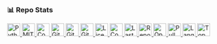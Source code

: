 ### 📊 **Repo Stats**  

<!--  
[![Python](https://img.shields.io/badge/Python-3.8+-blue?logo=python)](https://www.python.org/)  
[![License](https://img.shields.io/badge/License-MIT-green)](LICENSE)  
[![Contributors](https://img.shields.io/badge/Contributors-Welcome-yellow)](CONTRIBUTING.md)  
[![GitHub Workflow](https://img.shields.io/badge/Git-Commit,Pull_Request-purple?logo=github)](https://github.com/iamAntimPal/Python-Programs)  
[![GitHub Stars](https://img.shields.io/github/stars/iamAntimPal/Python-Programs?style=social)](https://github.com/iamAntimPal/Python-Programs)  
[![GitHub Forks](https://img.shields.io/github/forks/iamAntimPal/Python-Programs?style=social)](https://github.com/iamAntimPal/Python-Programs)  
[![License](https://img.shields.io/github/license/iamAntimPal/Python-Programs?color=green)](https://github.com/iamAntimPal/Python-Programs/blob/main/LICENSE)  
[![Contributors](https://img.shields.io/github/contributors/iamAntimPal/Python-Programs)](https://github.com/iamAntimPal/Python-Programs/graphs/contributors)  
[![Last Commit](https://img.shields.io/github/last-commit/iamAntimPal/Python-Programs?color=orange)](https://github.com/iamAntimPal/Python-Programs/commits/main)  
[![Repo Size](https://img.shields.io/github/repo-size/iamAntimPal/Python-Programs?color=yellow)](https://github.com/iamAntimPal/Python-Programs)  

[![GitHub Issues](https://img.shields.io/github/issues/iamAntimPal/Python-Programs?color=red)](https://github.com/iamAntimPal/Python-Programs/issues)  
[![Pull Requests](https://img.shields.io/github/issues-pr/iamAntimPal/Python-Programs?color=blueviolet)](https://github.com/iamAntimPal/Python-Programs/pulls)  

---

### 🔍 **Languages**  
![GitHub Language Count](https://img.shields.io/github/languages/count/iamAntimPal/Python-Programs)  
![Top Language](https://img.shields.io/github/languages/top/iamAntimPal/Python-Programs?color=blue)   -->



<!-- This is bedge in html but basic-->
<!-- Project Metadata -->

<a href="https://www.python.org/">
  <img height="30" src="https://img.shields.io/badge/Python-3.8+-blue?logo=python" alt="Python 3.8+" title="Python Version">
</a>

<a href="LICENSE">
  <img height="30" src="https://img.shields.io/badge/License-MIT-green" alt="MIT License" title="License: MIT">
</a>

<a href="CONTRIBUTING.md">
  <img height="30" src="https://img.shields.io/badge/Contributors-Welcome-yellow" alt="Contributors Welcome" title="Contribute to this project">
</a>

<a href="https://github.com/iamAntimPal/Python-Programs">
  <img height="30" src="https://img.shields.io/badge/Git-Commit,Pull_Request-purple?logo=github" alt="Git Workflow" title="Commit & Pull Request Guidelines">
</a>

<!-- Social Metrics -->
<a href="https://github.com/iamAntimPal/Python-Programs/stargazers">
  <img height="30" src="https://img.shields.io/github/stars/iamAntimPal/Python-Programs?style=social" alt="GitHub Stars" title="Star on GitHub">
</a>

<a href="https://github.com/iamAntimPal/Python-Programs/network/members">
  <img height="30" src="https://img.shields.io/github/forks/iamAntimPal/Python-Programs?style=social" alt="GitHub Forks" title="Fork this repository">
</a>

<!-- Project Statistics -->
<a href="https://github.com/iamAntimPal/Python-Programs/blob/main/LICENSE">
  <img height="30" src="https://img.shields.io/github/license/iamAntimPal/Python-Programs?color=green" alt="License" title="View License">
</a>

<a href="https://github.com/iamAntimPal/Python-Programs/graphs/contributors">
  <img height="30" src="https://img.shields.io/github/contributors/iamAntimPal/Python-Programs" alt="Contributors" title="View Contributors">
</a>

<a href="https://github.com/iamAntimPal/Python-Programs/commits/main">
  <img height="30" src="https://img.shields.io/github/last-commit/iamAntimPal/Python-Programs?color=orange" alt="Last Commit" title="Last Update">
</a>

<a href="https://github.com/iamAntimPal/Python-Programs">
  <img height="30" src="https://img.shields.io/github/repo-size/iamAntimPal/Python-Programs?color=yellow" alt="Repo Size" title="Repository Size">
</a>

<!-- Issue Tracking -->
<a href="https://github.com/iamAntimPal/Python-Programs/issues">
  <img height="30" src="https://img.shields.io/github/issues/iamAntimPal/Python-Programs?color=red" alt="Open Issues" title="View Issues">
</a>

<a href="https://github.com/iamAntimPal/Python-Programs/pulls">
  <img height="30" src="https://img.shields.io/github/issues-pr/iamAntimPal/Python-Programs?color=blueviolet" alt="Pull Requests" title="Review Pull Requests">
</a>

<!-- Language Stats -->
<a href="https://github.com/iamAntimPal/Python-Programs">
  <img height="30" src="https://img.shields.io/github/languages/count/iamAntimPal/Python-Programs" alt="Language Count" title="Languages Used">
</a>

<a href="https://github.com/iamAntimPal/Python-Programs">
  <img height="30" src="https://img.shields.io/github/languages/top/iamAntimPal/Python-Programs?color=blue" alt="Top Language" title="Primary Language">
</a>
